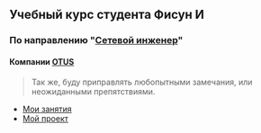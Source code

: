 ## Учебный курс студента Фисун И
### По направлению "[Сетевой инженер](https://otus.ru/lessons/setevoy-inzhener/)" 
#### Компании [OTUS](https://otus.ru/)

> Так же, буду приправлять любопытными замечания, или неожиданными препятствиями.

 - [Мои занятия](Lessons/)
 - [Мой проект](Project/)